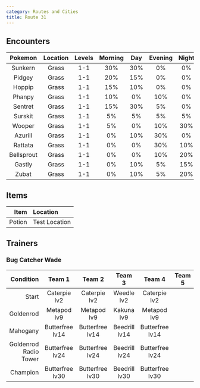 ```yaml
---
category: Routes and Cities
title: Route 31
---
```

## Encounters

| Pokemon | Location | Levels | Morning | Day | Evening | Night |
|:---:|:---:|:---:|:---:|:---:|:---:|:---:|
| Sunkern | Grass | 1-1 | 30% | 30% | 0% | 0% |
| Pidgey | Grass | 1-1 | 20% | 15% | 0% | 0% |
| Hoppip | Grass | 1-1 | 15% | 10% | 0% | 0% |
| Phanpy | Grass | 1-1 | 10% | 0% | 10% | 0% |
| Sentret | Grass | 1-1 | 15% | 30% | 5% | 0% |
| Surskit | Grass | 1-1 | 5% | 5% | 5% | 5% |
| Wooper | Grass | 1-1 | 5% | 0% | 10% | 30% |
| Azurill | Grass | 1-1 | 0% | 10% | 30% | 0% |
| Rattata | Grass | 1-1 | 0% | 0% | 30% | 10% |
| Bellsprout | Grass | 1-1 | 0% | 0% | 10% | 20% |
| Gastly | Grass | 1-1 | 0% | 10% | 5% | 15% |
| Zubat | Grass | 1-1 | 0% | 10% | 5% | 20% |

## Items

| Item | Location |
|---:|:---|
| Potion | Test Location |

## Trainers
### Bug Catcher Wade

| Condition | Team 1 | Team 2 | Team 3 | Team 4 | Team 5 | Team 6 |
|---:|:---:|:---:|:---:|:---:|:---:|:---:|
| Start | Caterpie <br /> lv2 | Caterpie <br /> lv2 | Weedle <br /> lv2 | Caterpie <br /> lv2 | | |
| Goldenrod | Metapod <br /> lv9 | Metapod <br /> lv9 | Kakuna <br /> lv9 | Metapod <br /> lv9 | | |
| Mahogany | Butterfree <br /> lv14 | Butterfree <br /> lv14 | Beedrill <br /> lv14 | Butterfree <br /> lv14 | | |
| Goldenrod Radio Tower | Butterfree <br /> lv24 | Butterfree <br /> lv24 | Beedrill <br /> lv24 | Butterfree <br /> lv24 | | |
| Champion | Butterfree <br /> lv30 | Butterfree <br /> lv30 | Beedrill <br /> lv30 | Butterfree <br /> lv30 | | |
